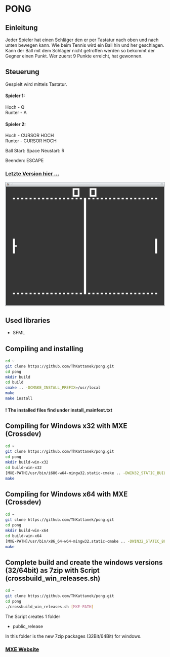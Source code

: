 # PONG

## Einleitung ##
Jeder Spieler hat einen Schläger den er per Tastatur nach oben und nach unten bewegen kann. Wie beim Tennis
wird ein Ball hin und her geschlagen. Kann der Ball mit dem Schläger nicht getroffen werden so bekommt der
Gegner einen Punkt. Wer zuerst 9 Punkte erreicht, hat gewonnen.

## Steuerung ##

Gespielt wird mittels Tastatur.

#### Spieler 1: ####

Hoch   - Q  
Runter - A

#### Spieler 2: ####

Hoch   - CURSOR HOCH  
Runter - CURSOR HOCH

Ball Start: Space
Neustart: R

Beenden: ESCAPE

### [Letzte Version hier ...](https://github.com/ThKattanek/pong/releases)

![Screenshot](screenshot.png)

## Used libraries
* SFML

## Compiling and installing
```bash
cd ~
git clone https://github.com/ThKattanek/pong.git
cd pong
mkdir build
cd build
cmake .. -DCMAKE_INSTALL_PREFIX=/usr/local
make
make install
```

#### ! The installed files find under install_mainfest.txt

## Compiling for Windows x32 with MXE (Crossdev)
```bash
cd ~
git clone https://github.com/ThKattanek/pong.git
cd pong
mkdir build-win-x32
cd build-win-x32
[MXE-PATH]/usr/bin/i686-w64-mingw32.static-cmake .. -DWIN32_STATIC_BUILD=TRUE
make
```
## Compiling for Windows x64 with MXE (Crossdev)
```bash
cd ~
git clone https://github.com/ThKattanek/pong.git
cd pong
mkdir build-win-x64
cd build-win-x64
[MXE-PATH]/usr/bin/x86_64-w64-mingw32.static-cmake .. -DWIN32_STATIC_BUILD=TRUE
make
```
## Complete build and create the windows versions (32/64bit) as 7zip with Script (crossbuild_win_releases.sh)
```bash
cd ~
git clone https://github.com/ThKattanek/pong.git
cd pong
./crossbuild_win_releases.sh [MXE-PATH]
```
The Script creates 1 folder

* public_release

In this folder is the new 7zip packages (32Bit/64Bit) for windows.

### [MXE Website](http://mxe.cc)
